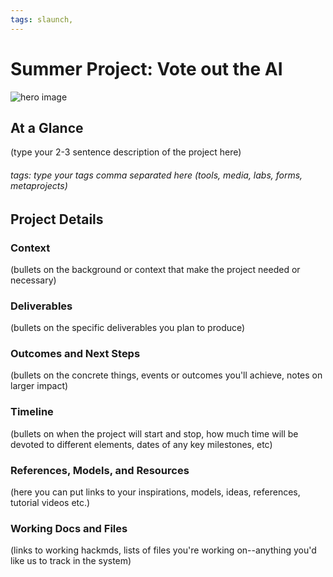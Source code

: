 ```yaml
---
tags: slaunch, 
---
```

# Summer Project: Vote out the AI

![hero image](link/to/your/hero/image)

## At a Glance

(type your 2-3 sentence description of the project here)

###### tags: type your tags comma separated here (tools, media, labs, forms, metaprojects)

## Project Details

### Context

(bullets on the background or context that make the project needed or necessary)

### Deliverables 
(bullets on the specific deliverables you plan to produce)


### Outcomes and Next Steps

(bullets on the concrete things, events or outcomes you'll achieve, notes on larger impact)

### Timeline

(bullets on when the project will start and stop, how much time will be devoted to different elements, dates of any key milestones, etc)


### References, Models, and Resources 
(here you can put links to your inspirations, models, ideas, references, tutorial videos etc.)

### Working Docs and Files

(links to working hackmds, lists of files you're working on--anything you'd like us to track in the system)